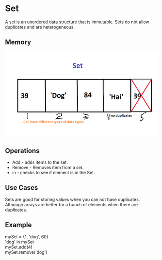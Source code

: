 <h1> Set </h1>
<p1>A set is an unordered data structure that is immutable. Sets do not allow duplicates and are heterogeneous. </p1>
<h2> Memory </h2>
<img src="set_image.png">
<h2>Operations</h2>
<UL>
<LI>  Add - adds items to the set.
<LI> Remove - Removes item from a set.
<LI> in - checks to see if element is in the Set.
  </UL>
<h2>Use Cases </h2>
Sets are good for storing values when you can not have duplicates. Although arrays are better for a bunch of elements when there are duplicates.
<h2>Example</h2>
mySet = {1, 'dog', 60}</br>
'dog' in mySet</br>
mySet.add(4)</br>
mySet.remove('dog')</br>
